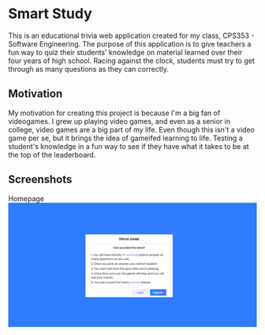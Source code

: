 # Smart Study
This is an educational trivia web application created for my class, CPS353 - Software Engineering. The purpose of this application is to give teachers a fun way to quiz their students' knowledge on material learned over their four years of high school. Racing against the clock, students must try to get through as many questions as they can correctly.


## Motivation
My motivation for creating this project is because I'm a big fan of videogames. I grew up playing video games, and even as a senior in college, video games are a big part of my life. Even though this isn't a video game per se, but it brings the idea of gameifed learning to life. Testing a student's knowledge in a fun way to see if they have what it takes to be at the top of the leaderboard. 


## Screenshots
Homepage
![alt text](screenshots/index-screenshot.png)
